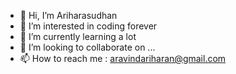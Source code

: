 - 👋 Hi, I’m Ariharasudhan
- 👀 I’m interested in coding forever
- 🌱 I’m currently learning a lot
- 💞️ I’m looking to collaborate on ...
- 📫 How to reach me : aravindariharan@gmail.com

<!---
arihara-sudhan/arihara-sudhan is a ✨ special ✨ repository because its `README.md` (this file) appears on your GitHub profile.
You can click the Preview link to take a look at your changes.
--->
